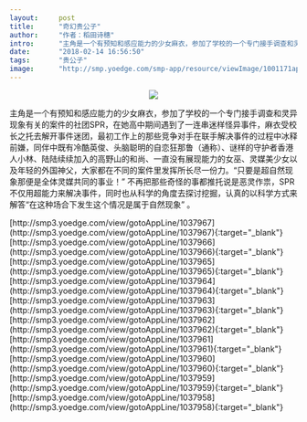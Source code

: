```yaml
---
layout:     post
title:      "奇幻贵公子"
author:     "作者：稻田诗穗"
intro:      "主角是一个有预知和感应能力的少女麻衣，参加了学校的一个专门接手调查和灵异现象有关的案件的社团SPR，在她高中期间遇到了一连串迷样怪异事件，麻衣受校长之托去解开事件迷团，最初工作上的那些竞争对手在联手解决事件的过程中冰释前嫌，同伴中既有冷酷英俊、头脑聪明的自恋狂那鲁（通称）、谜样的守护者香港人小林、陆陆续续加入的高野山的和尚、一直没有展现能力的女巫、灵媒美少女以及年轻的外国神父，大家都在不同的案件里发挥所长尽一份力。“只要是超自然现象那便是全体灵媒共同的事业！” 不再把那些奇怪的事都推托说是恶灵作祟，SPR不仅用超能力来解决事件，同时也从科学的角度去探讨挖掘，认真的以科学方式来解答“在这种场合下发生这个情况是属于自然现象” 。"
date:       "2018-02-14 16:56:50"
tags:       "贵公子"
image:      "http://smp.yoedge.com/smp-app/resource/viewImage/1001171appline.png"
---
```

<div style="text-align: center">
<p><img src="http://smp.yoedge.com/smp-app/resource/viewImage/1001171appline.png"/></p>
</div>
<p class="post-meta">
<span>主角是一个有预知和感应能力的少女麻衣，参加了学校的一个专门接手调查和灵异现象有关的案件的社团SPR，在她高中期间遇到了一连串迷样怪异事件，麻衣受校长之托去解开事件迷团，最初工作上的那些竞争对手在联手解决事件的过程中冰释前嫌，同伴中既有冷酷英俊、头脑聪明的自恋狂那鲁（通称）、谜样的守护者香港人小林、陆陆续续加入的高野山的和尚、一直没有展现能力的女巫、灵媒美少女以及年轻的外国神父，大家都在不同的案件里发挥所长尽一份力。“只要是超自然现象那便是全体灵媒共同的事业！” 不再把那些奇怪的事都推托说是恶灵作祟，SPR不仅用超能力来解决事件，同时也从科学的角度去探讨挖掘，认真的以科学方式来解答“在这种场合下发生这个情况是属于自然现象” 。</span>
</p>
[http://smp3.yoedge.com/view/gotoAppLine/1037967](http://smp3.yoedge.com/view/gotoAppLine/1037967){:target="_blank"}
[http://smp3.yoedge.com/view/gotoAppLine/1037966](http://smp3.yoedge.com/view/gotoAppLine/1037966){:target="_blank"}
[http://smp3.yoedge.com/view/gotoAppLine/1037965](http://smp3.yoedge.com/view/gotoAppLine/1037965){:target="_blank"}
[http://smp3.yoedge.com/view/gotoAppLine/1037964](http://smp3.yoedge.com/view/gotoAppLine/1037964){:target="_blank"}
[http://smp3.yoedge.com/view/gotoAppLine/1037963](http://smp3.yoedge.com/view/gotoAppLine/1037963){:target="_blank"}
[http://smp3.yoedge.com/view/gotoAppLine/1037962](http://smp3.yoedge.com/view/gotoAppLine/1037962){:target="_blank"}
[http://smp3.yoedge.com/view/gotoAppLine/1037961](http://smp3.yoedge.com/view/gotoAppLine/1037961){:target="_blank"}
[http://smp3.yoedge.com/view/gotoAppLine/1037960](http://smp3.yoedge.com/view/gotoAppLine/1037960){:target="_blank"}
[http://smp3.yoedge.com/view/gotoAppLine/1037959](http://smp3.yoedge.com/view/gotoAppLine/1037959){:target="_blank"}
[http://smp3.yoedge.com/view/gotoAppLine/1037958](http://smp3.yoedge.com/view/gotoAppLine/1037958){:target="_blank"}


